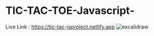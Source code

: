 # TIC-TAC-TOE-Javascript-
Live Link : https://tic-tac-jsproject.netlify.app
![excalidraw](https://github.com/user-attachments/assets/cd438f33-ce58-4a20-aef2-2aac93c4eeed)
